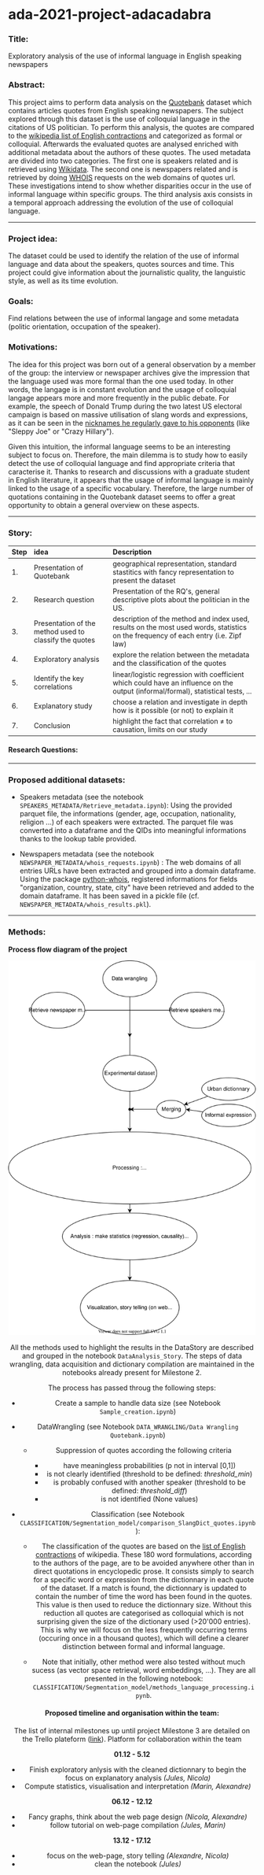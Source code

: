 # ada-2021-project-adacadabra

### Title:
    
Exploratory analysis of the use of informal language in English speaking newspapers
    
### Abstract:
This project aims to perform data analysis on the [Quotebank](https://zenodo.org/record/4277311#.YY5tUy3pN-U) dataset which contains articles quotes from English speaking newspapers. The subject explored through this dataset is the use of colloquial language in the citations of US politician. To perform this analysis, the quotes are compared to the [wikipedia list of English contractions]( https://en.wikipedia.org/wiki/Wikipedia:List_of_English_contractions) and categorized as formal or colloquial. Afterwards the evaluated quotes are analysed enriched with additional metadata about the authors of these quotes. The used metadata are divided into two categories. The first one is speakers related and is retrieved using [Wikidata](https://www.wikidata.org/wiki/Wikidata:Main_Page). The second one is newspapers related and is retrieved by doing [WHOIS](https://en.wikipedia.org/wiki/WHOIS) requests on the web domains of quotes url. These investigations intend to show whether disparities occur in the use of informal language within specific groups. The third  analysis axis consists in a temporal approach addressing the evolution of the use of colloquial language.

<hr> 

### Project idea: 
The dataset could be used to identify the relation of the use of informal language and data about the speakers, quotes sources and time. This project could give information about the journalistic quality, the languistic style, as well as its time evolution.

### Goals:
Find relations between the use of informal langage and some metadata (politic orientation, occupation of the speaker).
    
### Motivations:
The idea for this project was born out of a general observation by a member of the group: the interview or newspaper archives give the impression that the language used was more formal than the one used today. In other words, the langage is in constant evolution and the usage of colloquial langage appears more and more frequently in the public debate. For example, the speech of Donald Trump during the two latest US electoral campaign is based on massive utilisation of slang words and expressions, as it can be seen in the [nicknames he regularly gave to his opponents](https://en.wikipedia.org/wiki/List_of_nicknames_used_by_Donald_Trump) (like "Sleppy Joe" or "Crazy Hillary").

Given this intuition, the informal language seems to be an interesting subject to focus on. Therefore, the main dilemma is to study how to easily detect the use of colloquial language and find appropriate criteria that caracterise it. Thanks to research and discussions with a graduate student in English literature, it appears that the usage of informal language is mainly linked to the usage of a specific vocabulary. Therefore, the large number of quotations containing in the Quotebank dataset seems to offer a great opportunity to obtain a general overview on these aspects.

<hr>
        
### Story: 

| Step | idea | Description  |
|:---------|:-----------|:-----------|
|1. | Presentation of Quotebank | geographical representation, standard stastitics with fancy representation to present the dataset |
|2. | Research question | Presentation of the RQ's, general descriptive plots about the politician in the US. |
|3. | Presentation of the method used to classify the quotes | description of the method and index used, results on the most used words, statistics on the frequency of each entry (i.e. Zipf law) |
|4. | Exploratory analysis |explore the relation between the metadata and the classification of the quotes |
|5. | Identify the key correlations | linear/logistic regression with coefficient which could have an influence on the output (informal/formal), statistical tests, ... | 
|6. | Explanatory study | choose a relation and investigate in depth how is it possible (or not) to explain it |
|7. | Conclusion | highlight the fact that correlation ≠ to causation, limits on our study |
    
#### Research Questions:


 
<hr>
    
### Proposed additional datasets:
- Speakers metadata (see the notebook `SPEAKERS_METADATA/Retrieve_metadata.ipynb`): Using the provided parquet file, the informations (gender, age, occupation, nationality, religion ...) of each speakers were extracted. The parquet file was converted into a dataframe and the QIDs into meaningful informations thanks to the lookup table provided.

- Newspapers metadata (see the notebook `NEWSPAPER_METADATA/whois_requests.ipynb`) : The web domains of all entries URLs have been extracted and grouped into a domain dataframe. Using the package [python-whois](https://pypi.org/project/python-whois/), registered informations for fields "organization, country, state, city" have been retrieved and added to the domain dataframe. It has been saved in a pickle file (cf. `NEWSPAPER_METADATA/whois_results.pkl`).  
<hr>
    
### Methods:
**Process flow diagram of the project**

<center><img src="./test_diagram.drawio.svg"><center>

All the methods used to highlight the results in the DataStory are described and grouped in the notebook `DataAnalysis_Story`. The steps of data wrangling, data acquisition and dictionary compilation are maintained in the notebooks already present for Milestone 2.
    
The process has passed throug the following steps:

- Create a sample to handle data size (see Notebook `Sample_creation.ipynb`)

- DataWrangling (see Notebook `DATA_WRANGLING/Data Wrangling Quotebank.ipynb`)

    - Suppression of quotes according the following criteria
      
      - have meaningless probabilities (p not in interval [0,1])
      - is not clearly identified (threshold to be defined: *threshold_min*)
      - is probably confused with another speaker (threshold to be defined: *threshold_diff*)
      - is not identified (None values)

- Classification (see Notebook `CLASSIFICATION/Segmentation_model/comparison_SlangDict_quotes.ipynb`): 
  - The classification of the quotes are based on the [list of English contractions](https://en.wikipedia.org/wiki/Wikipedia:List_of_English_contractions) of wikipedia. These 180 word formulations, according to the authors of the page, are to be avoided anywhere other than in direct quotations in encyclopedic prose. It consists simply to search for a specific word or expression from the dictionnary in each quote of the dataset. If a match is found, the dictionnary is updated to contain the number of time the word has been found in the quotes. This value is then used to reduce the dictionnary size. Without this reduction all quotes are categorised as colloquial which is not surprising given the size of the dictionary used (>20'000 entries). This is why we will focus on the less frequently occurring terms (occuring once in a thousand quotes), which will define a clearer distinction between formal and informal language.

  - Note that initially, other method were also tested without much sucess (as vector space retrieval, word embeddings, ...). They are all presented in the following notebook: `CLASSIFICATION/Segmentation_model/methods_language_processing.ipynb`. 
    
#### Proposed timeline and organisation within the team:

The list of internal milestones up until project Milestone 3 are detailed on the Trello plateform ([link](https://trello.com/invite/b/sVkiju6l/95ca74a3fa2c4efd30a7d1e7ce646f25/milestone-2)).
Platform for collaboration within the team

**01.12 - 5.12**

- Finish exploratory anlysis with the cleaned dictionnary to begin the focus on explanatory analysis *(Jules, Nicola)*
- Compute statistics, visualisation and interpretation *(Marin, Alexandre)*
    
**06.12 - 12.12**
- Fancy graphs, think about the web page design *(Nicola, Alexandre)* 
- follow tutorial on web-page compilation *(Jules, Marin)*

**13.12 - 17.12**
- focus on the web-page, story telling *(Alexandre, Nicola)*
- clean the notebook *(Jules)*
    
